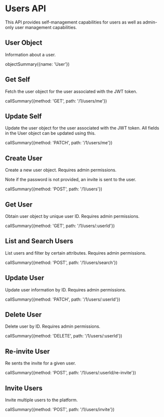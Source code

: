 # Users API

This API provides self-management capabilities for users as well as admin-only
user management capabilities.

## User Object

Information about a user.

objectSummary({name: 'User'})

## Get Self

Fetch the user object for the user associated with the JWT token.

callSummary({method: 'GET', path: '/1/users/me'})

## Update Self

Update the user object for the user associated with the JWT token. All fields in
the User object can be updated using this.

callSummary({method: 'PATCH', path: '/1/users/me'})

## Create User

Create a new user object. Requires admin permissions.

Note if the password is not provided, an invite is sent to the user.

callSummary({method: 'POST', path: '/1/users'})

## Get User

Obtain user object by unique user ID. Requires admin permissions.

callSummary({method: 'GET', path: '/1/users/:userId'})

## List and Search Users

List users and filter by certain attributes. Requires admin permissions.

callSummary({method: 'POST', path: '/1/users/search'})

## Update User

Update user information by ID. Requires admin permissions.

callSummary({method: 'PATCH', path: '/1/users/:userId'})

## Delete User

Delete user by ID. Requires admin permissions.

callSummary({method: 'DELETE', path: '/1/users/:userId'})

## Re-invite User

Re sents the invite for a given user.

callSummary({method: 'POST', path: '/1/users/:userId/re-invite'})

## Invite Users

Invite multiple users to the platform.

callSummary({method: 'POST', path: '/1/users/invite'})
